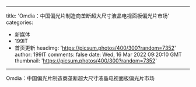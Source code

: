 
---
title: 'Omdia：中国偏光片制造商垄断超大尺寸液晶电视面板偏光片市场'
categories: 
 - 新媒体
 - 199IT
 - 首页更新
headimg: 'https://picsum.photos/400/300?random=7352'
author: 199IT
comments: false
date: Wed, 16 Mar 2022 09:20:10 GMT
thumbnail: 'https://picsum.photos/400/300?random=7352'
---

<div>   
Omdia：中国偏光片制造商垄断超大尺寸液晶电视面板偏光片市场  
</div>
            